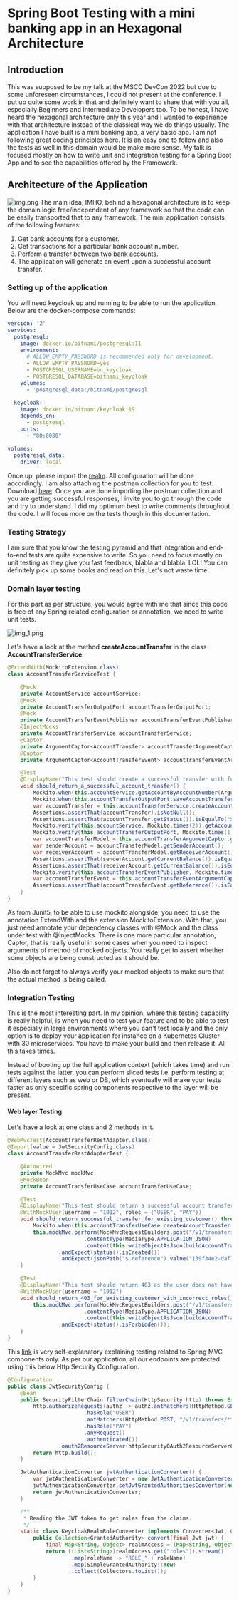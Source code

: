 # Spring Boot Testing with a mini banking app in an Hexagonal Architecture
## Introduction
This was supposed to be my talk at the MSCC DevCon 2022 but due to some unforeseen circumstances, I could not present at the conference. I put up quite some work in that
and definitely want to share that with you all, especially Beginners and Intermediate Developers too.
To be honest, I have heard the hexagonal architecture only this year and I wanted to experience with that architecture instead of the classical way we do things
usually. The application I have built is a mini banking app, a very basic app. I am not following great coding principles here. It is an easy one to follow and also the tests as well in this domain would be
make more sense.
My talk is focused mostly on how to write unit and integration testing for a Spring Boot App and to see the capabilities
offered by the Framework.
## Architecture of the Application
![img.png](img.png)
The main idea, IMHO, behind a hexagonal architecture is to keep the domain logic free/independent of any
framework so that the code can be easily transported that to any framework. The mini application consists of the following features:
1. Get bank accounts for a customer.
2. Get transactions for a particular bank account number.
3. Perform a transfer between two bank accounts.
4. The application will generate an event upon a successful account transfer.
### Setting up of the application
You will need keycloak up and running to be able to run the application. Below are the docker-compose commands:
```yaml
version: '2'
services:
  postgresql:
    image: docker.io/bitnami/postgresql:11
    environment:
      # ALLOW_EMPTY_PASSWORD is recommended only for development.
      - ALLOW_EMPTY_PASSWORD=yes
      - POSTGRESQL_USERNAME=bn_keycloak
      - POSTGRESQL_DATABASE=bitnami_keycloak
    volumes:
      - 'postgresql_data:/bitnami/postgresql'

  keycloak:
    image: docker.io/bitnami/keycloak:19
    depends_on:
      - postgresql
    ports:
      - "80:8080"

volumes:
  postgresql_data:
    driver: local

```
Once up, please import the [realm](test-realm.json). All configuration will be done accordingly.
I am also attaching the postman collection for you to test. Download [here](Banking%20App.postman_collection.json). Once you are done importing the postman collection and
you are getting successful responses, I invite you to go through the code and try to understand. I did my optimum best to write comments throughout the code. I will focus more on the 
tests though in this documentation.
### Testing Strategy
I am sure that you know the testing pyramid and that integration and end-to-end tests are quite expensive to write. So you need
to focus mostly on unit testing as they give you fast feedback, blabla and blabla. LOL!
You can definitely pick up some books and read on this. Let's not waste time.
### Domain layer testing
For this part as per structure, you would agree with me that since this code is free of any Spring related configuration or annotation, we need to 
write unit tests.

![img_1.png](img_1.png)

Let's have a look at the method **createAccountTransfer** in the class **AccountTransferService**.
```java
@ExtendWith(MockitoExtension.class)
class AccountTransferServiceTest {

    @Mock
    private AccountService accountService;
    @Mock
    private AccountTransferOutputPort accountTransferOutputPort;
    @Mock
    private AccountTransferEventPublisher accountTransferEventPublisher;
    @InjectMocks
    private AccountTransferService accountTransferService;
    @Captor
    private ArgumentCaptor<AccountTransfer> accountTransferArgumentCaptor;
    @Captor
    private ArgumentCaptor<AccountTransferEvent> accountTransferEventArgumentCaptor;

    @Test
    @DisplayName("This test should create a successful transfer with funds being deducted from the sender account and funds being credited to the receiver account")
    void should_return_a_successful_account_transfer() {
        Mockito.when(this.accountService.getAccountByAccountNumber(ArgumentMatchers.anyString())).thenReturn(getSenderAccount()).thenReturn(getReceiverAccount());
        Mockito.when(this.accountTransferOutputPort.saveAccountTransfer(ArgumentMatchers.any(AccountTransfer.class))).thenReturn(getSuccessfulAccountTransfer());
        var accountTransfer = this.accountTransferService.createAccountTransfer(getAccountTransfer());
        Assertions.assertThat(accountTransfer).isNotNull();
        Assertions.assertThat(accountTransfer.getStatus()).isEqualTo("SUCCESS");
        Mockito.verify(this.accountService, Mockito.times(2)).getAccountByAccountNumber(ArgumentMatchers.anyString());
        Mockito.verify(this.accountTransferOutputPort, Mockito.times(1)).saveAccountTransfer(this.accountTransferArgumentCaptor.capture());
        var accountTransferModel = this.accountTransferArgumentCaptor.getValue();
        var senderAccount = accountTransferModel.getSenderAccount();
        var receiverAccount = accountTransferModel.getReceiverAccount();
        Assertions.assertThat(senderAccount.getCurrentBalance()).isEqualTo(99.00);
        Assertions.assertThat(receiverAccount.getCurrentBalance()).isEqualTo(101.00);
        Mockito.verify(this.accountTransferEventPublisher, Mockito.times(1)).publishSuccessfulTransferEvent(this.accountTransferEventArgumentCaptor.capture());
        var accountTransferEvent = this.accountTransferEventArgumentCaptor.getValue();
        Assertions.assertThat(accountTransferEvent.getReference()).isEqualTo("139f34e2-daf1-462c-966a-6660018c31c9");
    }
}
```
As from Junit5, to be able to use mockito alongside, you need to use the annotation ExtendWith and the extension MockitoExtension.
With that, you just need annotate your dependency classes with @Mock and the class under test with @InjectMocks.
There is one more particular annotation, Captor, that is really useful in some cases when you need to inspect arguments of method of mocked objects.
You really get to assert whether some objects are being constructed as it should be. 

Also do not forget to always verify your mocked objects to make sure that the actual method is being called.

### Integration Testing
This is the most interesting part. In my opinion, where this testing capability is really helpful, is when you need to test your feature and to be able to test it 
especially in large environments where you can't test locally and the only option is to deploy your application for instance on a Kubernetes Cluster 
with 30 microservices. You have to make your build and then release it. All this takes times. 

Instead of booting up the full application context (which takes time) and run tests against the latter, you can perform
sliced tests i.e. perform testing at different layers such as web or DB, which eventually will make your tests faster as 
only specific spring components respective to the layer will be present.

#### Web layer Testing
Let's have a look at one class and 2 methods in it.
```java
@WebMvcTest(AccountTransferRestAdapter.class)
@Import(value = JwtSecurityConfig.class)
class AccountTransferRestAdapterTest {

    @Autowired
    private MockMvc mockMvc;
    @MockBean
    private AccountTransferUseCase accountTransferUseCase;

    @Test
    @DisplayName("This test should return a successful account transfer provided the user has the roles PAY and the request body is valid")
    @WithMockUser(username = "1012", roles = {"USER", "PAY"})
    void should_return_successful_transfer_for_existing_customer() throws Exception {
        Mockito.when(this.accountTransferUseCase.createAccountTransfer(ArgumentMatchers.any(AccountTransfer.class))).thenReturn(getSuccessfulAccountTransfer());
        this.mockMvc.perform(MockMvcRequestBuilders.post("/v1/transfers").with(csrf())
                        .contentType(MediaType.APPLICATION_JSON)
                        .content(this.writeObjectAsJson(buildAccountTransferRequest())))
                .andExpect(status().isCreated())
                .andExpect(jsonPath("$.reference").value("139f34e2-daf1-462c-966a-6660018c31c9"));
    }

    @Test
    @DisplayName("This test should return 403 as the user does not have the role of PAY")
    @WithMockUser(username = "1012")
    void should_return_403_for_existing_customer_with_incorrect_roles() throws Exception {
        this.mockMvc.perform(MockMvcRequestBuilders.post("/v1/transfers").with(csrf())
                        .contentType(MediaType.APPLICATION_JSON)
                        .content(this.writeObjectAsJson(buildAccountTransferRequest())))
                .andExpect(status().isForbidden());
    }
}
```
This [link](https://docs.spring.io/spring-boot/docs/current/api/org/springframework/boot/test/autoconfigure/web/servlet/WebMvcTest.html) is very self-explanatory explaining
testing related to Spring MVC components only. As per our application, all our endpoints are protected using this below Http Security Configuration.

```java
@Configuration
public class JwtSecurityConfig {
    @Bean
    public SecurityFilterChain filterChain(HttpSecurity http) throws Exception {
        http.authorizeRequests(authz -> authz.antMatchers(HttpMethod.GET, "/v1/customers/**", "/v1/accounts/**")
                        .hasRole("USER")
                        .antMatchers(HttpMethod.POST, "/v1/transfers/**")
                        .hasRole("PAY")
                        .anyRequest()
                        .authenticated())
                .oauth2ResourceServer(httpSecurityOAuth2ResourceServerConfigurer -> httpSecurityOAuth2ResourceServerConfigurer.jwt(jwtConfigurer -> jwtConfigurer.jwtAuthenticationConverter(jwtAuthenticationConverter())));
        return http.build();
    }

    JwtAuthenticationConverter jwtAuthenticationConverter() {
        var jwtAuthenticationConverter = new JwtAuthenticationConverter();
        jwtAuthenticationConverter.setJwtGrantedAuthoritiesConverter(new KeycloakRealmRoleConverter());
        return jwtAuthenticationConverter;
    }

    /**
     * Reading the JWT token to get roles from the claims.
     */
    static class KeycloakRealmRoleConverter implements Converter<Jwt, Collection<GrantedAuthority>> {
        public Collection<GrantedAuthority> convert(final Jwt jwt) {
            final Map<String, Object> realmAccess = (Map<String, Object>) jwt.getClaims().get("realm_access");
            return ((List<String>)realmAccess.get("roles")).stream()
                    .map(roleName -> "ROLE_" + roleName)
                    .map(SimpleGrantedAuthority::new)
                    .collect(Collectors.toList());
        }
    }
}
```
